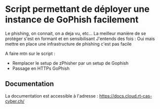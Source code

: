 # Script permettant de déployer une instance de GoPhish facilement

Le phishing, on connait, on a deja vu, etc...
La meilleur manière de se protéger s'est en formant et en sensibilisant
J'entends des fois : Oui mais mettre en place une infrastructure de phishing c'est pas facile

A faire mtn sur le script :

- Remplacer le setup de zPhisher par un setup de Gophish
- Passage en HTTPs GoPhish

## Documentation

La documentation est accessible à l'adresse : https://docs.cloud.rt-cas-cyber.ch/